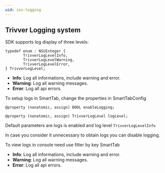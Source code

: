 ```yaml
---
uid: ios-logging
---
```


## Trivver Logging system
SDK supports log display of three levels:

```objc
typedef enum : NSUInteger {
		TrivverLogLevelInfo,
		TrivverLogLevelWarning, 
		TrivverLogLevelError,
} TrivverLogLevel;
```
* **Info**: Log all informations, include warning and error.
* **Warning**: Log all warning messages.
* **Error**: Log all api errors.

To setup logs in SmartTab, change the properties in SmartTabConfig

`@property (nonatomic, assign) BOOL enableLogging;`

`@property (nonatomic, assign) TrivverLogLevel logLevel;`

Default parameters are logs is enabled and log level `TrivverLogLevelInfo `

In case you consider it unnecessary to obtain logs you can disable logging.

To view logs in console need use filter by key SmartTab

* **Info**: Log all informations, include warning and error.
* **Warning**: Log all warning messages.
* **Error**: Log all api errors.


